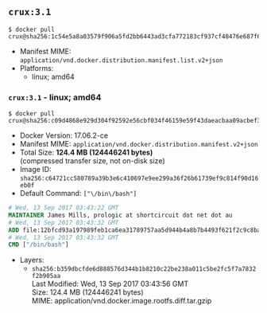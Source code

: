 ## `crux:3.1`

```console
$ docker pull crux@sha256:1c54e5a8a03579f906a5fd2bb6443ad3cfa772183cf937cf48476e687f68d3c2
```

-	Manifest MIME: `application/vnd.docker.distribution.manifest.list.v2+json`
-	Platforms:
	-	linux; amd64

### `crux:3.1` - linux; amd64

```console
$ docker pull crux@sha256:c09d4868e929d304f92592e56cbf034f46159e59f43daeacbaa09acbef3d717b
```

-	Docker Version: 17.06.2-ce
-	Manifest MIME: `application/vnd.docker.distribution.manifest.v2+json`
-	Total Size: **124.4 MB (124446241 bytes)**  
	(compressed transfer size, not on-disk size)
-	Image ID: `sha256:c64721cc580789a39b3e6c410697e9ee299a36f26b61739ef9c814f90d16eb0f`
-	Default Command: `["\/bin\/bash"]`

```dockerfile
# Wed, 13 Sep 2017 03:43:22 GMT
MAINTAINER James Mills, prologic at shortcircuit dot net dot au
# Wed, 13 Sep 2017 03:43:32 GMT
ADD file:12bfcd93a197989feb1ca6ea31789757aa5d944b4a8b7b4493f621f2c9c8ba73 in / 
# Wed, 13 Sep 2017 03:43:32 GMT
CMD ["/bin/bash"]
```

-	Layers:
	-	`sha256:b359dbcfde6d888576d344b1b8210c22be238a011c5be2fc5f7a7832f2b905aa`  
		Last Modified: Wed, 13 Sep 2017 03:43:56 GMT  
		Size: 124.4 MB (124446241 bytes)  
		MIME: application/vnd.docker.image.rootfs.diff.tar.gzip
